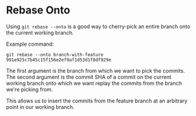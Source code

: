# Rebase Onto

Using `git rebase --onto` is a good way to cherry-pick an entire branch onto the
current working branch.

Example command:

```
git rebase --onto branch-with-feature 
991e925c7b45c15f156e2ef9af1d53d1f8df929e
```

The first argument is the branch from which we want to pick the commits. The
second argument is the commit SHA of a commit on the current working branch onto
which we want replay the commits from the branch we're picking from.

This allows us to insert the commits from the feature branch at an arbitrary
point in our working branch.
